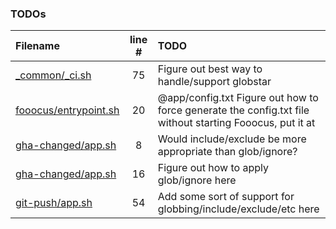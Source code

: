 ### TODOs
| Filename | line # | TODO |
|:------|:------:|:------|
| [_common/_ci.sh](_common/_ci.sh#L75) | 75 | Figure out best way to handle/support globstar |
| [fooocus/entrypoint.sh](fooocus/entrypoint.sh#L20) | 20 | @app/config.txt Figure out how to force generate the config.txt file without starting Fooocus, put it at |
| [gha-changed/app.sh](gha-changed/app.sh#L8) | 8 | Would include/exclude be more appropriate than glob/ignore? |
| [gha-changed/app.sh](gha-changed/app.sh#L16) | 16 | Figure out how to apply glob/ignore here |
| [git-push/app.sh](git-push/app.sh#L54) | 54 | Add some sort of support for globbing/include/exclude/etc here |
